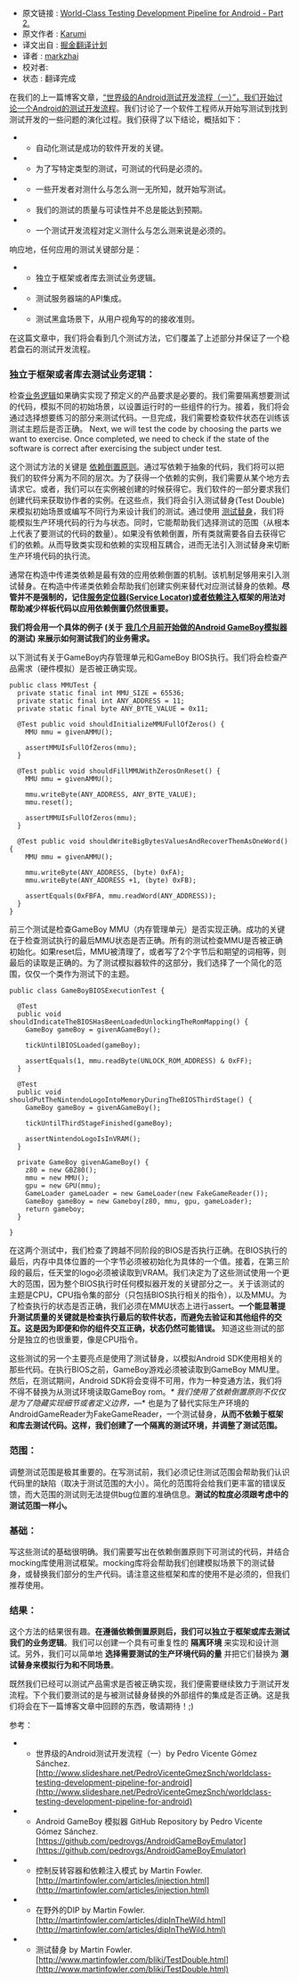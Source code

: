 * 原文链接 : [World-Class Testing Development Pipeline for Android - Part 2.](http://blog.karumi.com/world-class-testing-development-pipeline-for-android-part-2/)
* 原文作者 : [Karumi](hello@karumi.com)
* 译文出自 : [掘金翻译计划](https://github.com/xitu/gold-miner)
* 译者 : [markzhai](https://github.com/markzhai)
* 校对者:
* 状态 : 翻译完成

在我们的上一篇博客文章，[“世界级的Android测试开发流程（一）”，我们开始讨论一个Android的测试开发流程](http://blog.karumi.com/world-class-testing-development-pipeline-for-android/)。我们讨论了一个软件工程师从开始写测试到找到测试开发的一些问题的演化过程。我们获得了以下结论，概括如下：

*   - 自动化测试是成功的软件开发的关键。
*   - 为了写特定类型的测试，可测试的代码是必须的。
*   - 一些开发者对测什么与怎么测一无所知，就开始写测试。
*   - 我们的测试的质量与可读性并不总是能达到预期。
*   - 一个测试开发流程对定义测什么与怎么测来说是必须的。

响应地，任何应用的测试关键部分是：

*   - 独立于框架或者库去测试业务逻辑。
*   - 测试服务器端的API集成。
*   - 测试黑盒场景下，从用户视角写的的接收准则。

在这篇文章中，我们将会看到几个测试方法，它们覆盖了上述部分并保证了一个稳若盘石的测试开发流程。

### **独立于框架或者库去测试业务逻辑：**

检查[业务逻辑](http://c2.com/cgi/wiki?BusinessLogicDefinition)如果确实实现了预定义的产品要求是必要的。我们需要隔离想要测试的代码，模拟不同的初始场景，以设置运行时的一些组件的行为。接着，我们将会通过选择想要练习的部分来测试代码。一旦完成，我们需要检查软件状态在训练该测试主题后是否正确。
Next, we will test the code by choosing the parts we want to exercise. Once completed, we need to check if the state of the software is correct after exercising the subject under test.

这个测试方法的关键是 [依赖倒置原则](http://martinfowler.com/articles/dipInTheWild.html)。通过写依赖于抽象的代码，我们将可以把我们的软件分离为不同的层次。为了获得一个依赖的实例，我们需要从某个地方去请求它。或者，我们可以在实例被创建的时候获得它。我们软件的一部分要求我们创建代码来获取协作者的实例。在这些点，我们将会引入测试替身(Test Double)来模拟初始场景或编写不同行为来设计我们的测试。通过使用 [测试替身](http://martinfowler.com/articles/mocksArentStubs.html)，我们将能模拟生产环境代码的行为与状态。同时，它能帮助我们选择测试的范围（从根本上代表了要测试的代码的数量）。如果没有依赖倒置，所有类就需要各自去获得它们的依赖。从而导致类实现和依赖的实现相互耦合，进而无法引入测试替身来切断生产环境代码的执行流。

通常在构造中传递类依赖是最有效的应用依赖倒置的机制。该机制足够用来引入测试替身。在构造中传递类依赖会帮助我们创建实例来替代对应测试替身的依赖。**尽管并不是强制的，记住[服务定位器(Service Locator)或者依赖注入](http://martinfowler.com/articles/injection.html)框架的用法对帮助减少样板代码以应用依赖倒置仍然很重要。**

**我们将会用一个具体的例子 (**关于 [我几个月前开始做的Android GameBoy模拟器](https://github.com/pedrovgs/AndroidGameBoyEmulator) 的测试**) 来展示如何测试我们的业务需求。**

以下测试有关于GameBoy内存管理单元和GameBoy BIOS执行。我们将会检查产品需求（硬件模拟）是否被正确实现。

    public class MMUTest {  
      private static final int MMU_SIZE = 65536;
      private static final int ANY_ADDRESS = 11;
      private static final byte ANY_BYTE_VALUE = 0x11;

      @Test public void shouldInitializeMMUFullOfZeros() {
        MMU mmu = givenAMMU();

        assertMMUIsFullOfZeros(mmu);
      }

      @Test public void shouldFillMMUWithZerosOnReset() {
        MMU mmu = givenAMMU();

        mmu.writeByte(ANY_ADDRESS, ANY_BYTE_VALUE);
        mmu.reset();

        assertMMUIsFullOfZeros(mmu);   
      }

      @Test public void shouldWriteBigBytesValuesAndRecoverThemAsOneWord() {
        MMU mmu = givenAMMU();

        mmu.writeByte(ANY_ADDRESS, (byte) 0xFA);
        mmu.writeByte(ANY_ADDRESS +1, (byte) 0xFB);

        assertEquals(0xFBFA, mmu.readWord(ANY_ADDRESS));
      }
    }

前三个测试是检查GameBoy MMU（内存管理单元）是否实现正确。成功的关键在于检查测试执行的最后MMU状态是否正确。所有的测试检查MMU是否被正确初始化。如果reset后，MMU被清理了，或者写了2个字节后和期望的词相等，则最后的读取是正确的。为了测试模拟器软件的这部分，我们选择了一个简化的范围，仅仅一个类作为测试下的主题。

    public class GameBoyBIOSExecutionTest {

      @Test
      public void shouldIndicateTheBIOSHasBeenLoadedUnlockingTheRomMapping() {
        GameBoy gameBoy = givenAGameBoy();

        tickUntilBIOSLoaded(gameBoy);

        assertEquals(1, mmu.readByte(UNLOCK_ROM_ADDRESS) & 0xFF);
      }

      @Test
      public void shouldPutTheNintendoLogoIntoMemoryDuringTheBIOSThirdStage() {
        GameBoy gameBoy = givenAGameBoy();

        tickUntilThirdStageFinished(gameBoy);

        assertNintendoLogoIsInVRAM();
      }

      private GameBoy givenAGameBoy() {
        z80 = new GBZ80();
        mmu = new MMU();
        gpu = new GPU(mmu);
        GameLoader gameLoader = new GameLoader(new FakeGameReader());
        GameBoy gameBoy = new Gameboy(z80, mmu, gpu, gameLoader);
        return gameboy;
      }

    }

在这两个测试中，我们检查了跨越不同阶段的BIOS是否执行正确。在BIOS执行的最后，内存中具体位置的一个字节必须被初始化为具体的一个值。接着，在第三阶段的最后，任天堂的logo必须被读取到VRAM。我们决定为了这些测试使用一个更大的范围，因为整个BIOS执行时任何模拟器开发的关键部分之一。关于该测试的主题是CPU，CPU指令集的部分（只包括BIOS执行相关的指令），以及MMU。为了检查执行的状态是否正确，我们必须在MMU状态上进行assert。**一个能显著提升测试质量的关键就是检查执行最后的软件状态，而避免去验证和其他组件的交互。这是因为即便和你的组件交互正确，状态仍然可能错误。** 知道这些测试的部分是独立的也很重要，像是CPU指令。

这些测试的另一个主要亮点是使用了测试替身，以模拟Android SDK使用相关的那些代码。在执行BIOS之前，GameBoy游戏必须被读取到GameBoy MMU里。然后，在测试期间，Android SDK将会变得不可用，作为一种变通方法，我们将不得不替换为从测试环境读取GameBoy rom。_* 我们使用了依赖倒置原则不仅仅是为了隐藏实现细节或者定义边界，—_* 也是为了替代实际生产环境的AndroidGameReader为FakeGameReader，一个测试替身，**从而不依赖于框架和库去测试代码。这样，我们创建了一个隔离的测试环境，并调整了测试范围。**

### **范围：**

调整测试范围是极其重要的。在写测试前，我们必须记住测试范围会帮助我们认识代码里的缺陷（取决于测试范围的大小）。简化的范围将会给我们更丰富的错误反馈，而大范围的测试则无法提供bug位置的准确信息。**测试的粒度必须跟考虑中的测试范围一样小。**

### **基础：**

写这些测试的基础很明确。我们需要写出在依赖倒置原则下可测试的代码，并结合mocking库使用测试框架。mocking库将会帮助我们创建模拟场景下的测试替身，或替换我们部分的生产代码。请注意这些框架和库的使用不是必须的，但我们推荐使用。

### **结果：**

这个方法的结果很有趣。**在遵循依赖倒置原则后，我们可以独立于框架或库去测试我们的业务逻辑**。我们可以创建一个具有可重复性的 **隔离环境** 来实现和设计测试。另外，我们可以简单地 **选择需要测试的生产环境代码的量** 并把它们替换为 **测试替身来模拟行为和不同场景**。

既然我们已经可以测试产品需求是否被正确实现，我们便需要继续致力于测试开发流程。下个我们要测试的是与被测试替身替换的外部组件的集成是否正确。这是我们将会在下一篇博客文章中回顾的东西，敬请期待！;)

参考：

*   - 世界级的Android测试开发流程（一）by Pedro Vicente Gómez Sánchez. [http://www.slideshare.net/PedroVicenteGmezSnch/worldclass-testing-development-pipeline-for-android](http://www.slideshare.net/PedroVicenteGmezSnch/worldclass-testing-development-pipeline-for-android)
*   - Android GameBoy 模拟器 GitHub Repository by Pedro Vicente Gómez Sánchez. [https://github.com/pedrovgs/AndroidGameBoyEmulator](https://github.com/pedrovgs/AndroidGameBoyEmulator)
*   - 控制反转容器和依赖注入模式 by Martin Fowler. [http://martinfowler.com/articles/injection.html](http://martinfowler.com/articles/injection.html)
*   - 在野外的DIP by Martin Fowler.[http://martinfowler.com/articles/dipInTheWild.html](http://martinfowler.com/articles/dipInTheWild.html)
*   - 测试替身 by Martin Fowler. [http://www.martinfowler.com/bliki/TestDouble.html](http://www.martinfowler.com/bliki/TestDouble.html)
